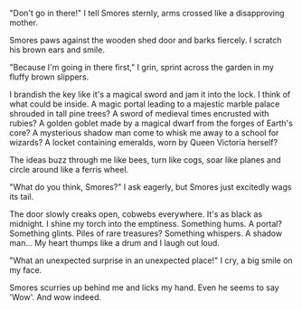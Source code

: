 "Don't go in there!" I tell Smores sternly, arms crossed like a disapproving mother.

Smores paws against the wooden shed door and barks fiercely. I scratch his brown ears and smile.

"Because I'm going in there first," I grin, sprint across the garden in my fluffy brown slippers.

I brandish the key like it's a magical sword and jam it into the lock. I think of what could be inside. A magic portal leading to a majestic marble palace shrouded in tall pine trees? A sword of medieval times encrusted with rubies? A golden goblet made by a magical dwarf from the forges of Earth's core? A mysterious shadow man come to whisk me away to a school for wizards? A locket containing emeralds, worn by Queen Victoria herself?

The ideas buzz through me like bees, turn like cogs, soar like planes and circle around like a ferris wheel.

"What do you think, Smores?" I ask eagerly, but Smores just excitedly wags its tail.

The door slowly creaks open, cobwebs everywhere. It's as black as midnight. I shine my torch into the emptiness. Something hums. A portal? Something glints. Piles of rare treasures? Something whispers. A shadow man... My heart thumps like a drum and I laugh out loud.

"What an unexpected surprise in an unexpected place!" I cry, a big smile on my face.

Smores scurries up behind me and licks my hand. Even he seems to say 'Wow'. And wow indeed.

